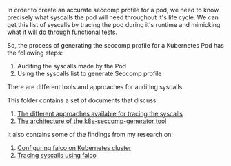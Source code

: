 In order to create an accurate seccomp profile for a pod, we need to know precisely what syscalls the pod will need throughout it's life cycle. We can get this list of syscalls by tracing the pod during it's runtime and mimicking what it will do through functional tests.  

So, the process of generating the seccomp profile for a Kubernetes Pod has the following steps:
1. Auditing the syscalls made by the Pod
2. Using the syscalls list to generate Seccomp profile

There are different tools and approaches for auditing syscalls. 

This folder contains a set of documents that discuss:
1. [The different approaches available for tracing the syscalls](https://github.com/kubevirt/k8s-seccomp-generator/blob/main/docs/different-approaches-for-auditing-syscalls.md)
2. [The architecture of the k8s-seccomp-generator tool](https://github.com/kubevirt/k8s-seccomp-generator/blob/main/docs/Architecture.md)

It also contains some of the findings from my research on:
1. [Configuring falco on Kubernetes cluster](https://github.com/kubevirt/k8s-seccomp-generator/blob/main/docs/configuring-falco-on-cluster.md)
2. [Tracing syscalls using falco](https://github.com/kubevirt/k8s-seccomp-generator/blob/main/docs/tracing-syscalls-using-falco.md)
 

